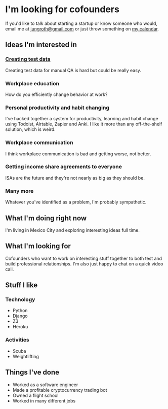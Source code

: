 # I'm looking for cofounders

If you'd like to talk about starting a startup or know someone who would, email me at [jungroth@gmail.com](mailto:jungroth@gmail.com) or just throw something on [my calendar](https://calendly.com/travisjungroth/30min).

## Ideas I'm interested in

### [Creating test data](http://travisjungroth.com/ideas/creating-test-data)
Creating test data for manual QA is hard but could be really easy.

### Workplace education
How do you efficiently change behavior at work?

### Personal productivity and habit changing
I've hacked together a system for productivity, learning and habit change using Todoist, Airtable, Zapier and Anki. I like it more than any off-the-shelf solution, which is weird. 

### Workplace communication
I think workplace communication is bad and getting worse, not better. 

### Getting income share agreements to everyone
ISAs are the future and they're not nearly as big as they should be.

### Many more
Whatever you've identified as a problem, I'm probably sympathetic. 

## What I'm doing right now
I'm living in Mexico City and exploring interesting ideas full time.

## What I'm looking for
Cofounders who want to work on interesting stuff together to both test and build professional relationships. I'm also just happy to chat on a quick video call. 

## Stuff I like
### Technology
 * Python
 * Django
 * Z3
 * Heroku

### Activities
 * Scuba
 * Weightlifting
 
## Things I've done
 * Worked as a software engineer
 * Made a profitable cryptocurrency trading bot
 * Owned a flight school
 * Worked in many different jobs

